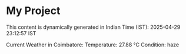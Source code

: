 # My Project

This content is dynamically generated in Indian Time (IST): 2025-04-29 23:12:57 IST


Current Weather in Coimbatore:
Temperature: 27.88 °C
Condition: haze
